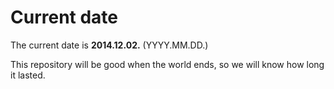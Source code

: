 # Current date

The current date is **2014.12.02.** (YYYY.MM.DD.)

This repository will be good when the world ends, so we will know how long it lasted.